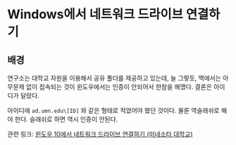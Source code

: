 # Windows에서 네트워크 드라이브 연결하기
## 배경
연구소는 대학교 자원을 이용해서 공유 폴더를 제공하고 있는데, 늘 그렇듯, 맥에서는 아무문제 없이 접속되는 것이 윈도우에서는 인증이 안되어서 한참을 해맸다.
결론은 아이디가 달랐다.

아이디에 ```ad.umn.edu\[ID]``` 와 같은 형태로 적었어야 했던 것이다.
물론 역슬래쉬로 해야 한다. 슬래쉬로 하면 역시 인증이 안된다.

관련 링크: [윈도우 10에서 네트워크 드라이브 연결하기 (미네소타 대학교)](https://it.umn.edu/connect-shared-drive-or-network-folder#win10)
